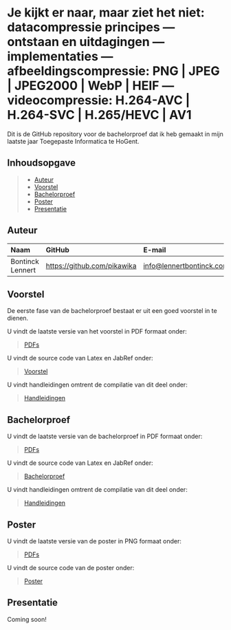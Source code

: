 # Je kijkt er naar, maar ziet het niet: datacompressie principes — ontstaan en uitdagingen — implementaties — afbeeldingscompressie: PNG | JPEG | JPEG2000 | WebP | HEIF — videocompressie: H.264-AVC | H.264-SVC | H.265/HEVC | AV1

Dit is de GitHub repository voor de bachelorproef dat ik heb gemaakt in mijn laatste jaar Toegepaste Informatica te HoGent. 

## Inhoudsopgave

> - [Auteur](#auteur)
> - [Voorstel](#voorstel)
> - [Bachelorproef](#bachelorproef)
> - [Poster](#poster)
> - [Presentatie](#presentatie)


## Auteur

| Naam     | GitHub                        | E-mail                               |
| :---     | :---                          | :---                                |
| Bontinck Lennert | <https://github.com/pikawika> | [info@lennertbontinck.com](mailto:info@lennertbontinck.com) |

## Voorstel

De eerste fase van de bachelorproef bestaat er uit een goed voorstel in te dienen.

U vindt de laatste versie van het voorstel in PDF formaat onder:
> [PDFs](PDFs//bontinck_lennert_voorstel.pdf)

U vindt de source code van Latex en JabRef onder:
> [Voorstel](voorstel/)
 
U vindt handleidingen omtrent de compilatie van dit deel onder:
> [Handleidingen](handleidingen/voorstel/compileToPdf.md)

## Bachelorproef

U vindt de laatste versie van de bachelorproef in PDF formaat onder:
> [PDFs](PDFs/bachelorproef_bontinck_lennert.pdf)

U vindt de source code van Latex en JabRef onder:
> [Bachelorproef](bachelorproef/)
 
U vindt handleidingen omtrent de compilatie van dit deel onder:
> [Handleidingen](handleidingen/bachelorproef/compileToPdf.md)

## Poster

U vindt de laatste versie van de poster in PNG formaat onder:
> [PDFs](poster/poster.png)

U vindt de source code van de poster onder:
> [Poster](poster/)
 
## Presentatie

Coming soon!